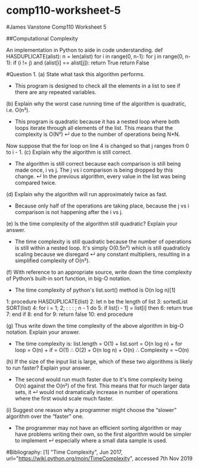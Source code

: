 ﻿# comp110-worksheet-5
#James Vanstone Comp110 Worksheet 5

##Computational Complexity

An implementation in Python to aide in code understanding.
def HASDUPLICATE(alist):
	n = len(alist)
	for i in range(0, n-1):
		for j in range(0, n-1):
			if (i != j) and (alist[i] == alist[j]):
				return True
	return False

#Question 1. 
(a) State what task this algorithm performs.
- This program is designed to check all the elements in a list to see if there are any repeated variables.

(b) Explain why the worst case running time of the algorithm is quadratic, i.e. O(n²).
- This program is quadratic because it has a nested loop where both loops iterate through all elements of the list. This means that the complexity is O(N²) ↵
	due to the number of operations being N*N.

Now suppose that the for loop on line 4 is changed so that j ranges from 0 to i - 1.
(c) Explain why the algorithm is still correct.
- The algorithm is still correct because each comparison is still being made once, i vs j. The j vs i comparison is being dropped by this change. ↵
	In the previous algorithm, every value in the list was being compared twice.

(d) Explain why the algorithm will run approximately twice as fast.
- Because only half of the operations are taking place, because the j vs i comparison is not happening after the i vs j.

(e) Is the time complexity of the algorithm still quadratic? Explain your answer.
- The time complexity is still quadratic because the number of operations is still within a nested loop. It's simply O(0.5n²) which is still quadraticly scaling because we disregard ↵
	any constant multipliers, resulting in a simplified complexity of O(n²).

(f) With reference to an appropriate source, write down the time complexity of Python’s built-in sort function, in big-O notation.
- The time complexity of python's list.sort() method is O(n log n)[1]

1: procedure HASDUPLICATE(list)
2: let n be the length of list
3: sortedList   SORT(list)
4: for i = 1; 2; : : : ; n - 1 do
5: if list[i - 1] = list[i] then
6: return true
7: end if
8: end for
9: return false
10: end procedure

(g) Thus write down the time complexity of the above algorithm in big-O notation. Explain your answer.
- The time complexity is:
	list.length = O(1) + list.sort = O(n log n) + for loop = O(n) + if = O(1)
	∴ O(2) + O(n log n) + O(n)
	∴ Complexity = ~O(n)

(h) If the size of the input list is large, which of these two algorithms is likely to run faster? Explain your answer.
- The second would run much faster due to it's time complexity being O(n) against the O(n²) of the first. This means that for much larger data sets, it ↵
	would not dramatically increase in number of operations where the first would scale much faster.

(i) Suggest one reason why a programmer might choose the “slower” algorithm over the “faster” one.
- The programmer may not have an efficient sorting algorithm or may have problems writing their own, so the first algorithm would be simpler to implement ↵
	especially where a small data sample is used.

#Bibliography:
[1] "Time Complexity", Jun 2017, url="https://wiki.python.org/moin/TimeComplexity", accessed 7th Nov 2019